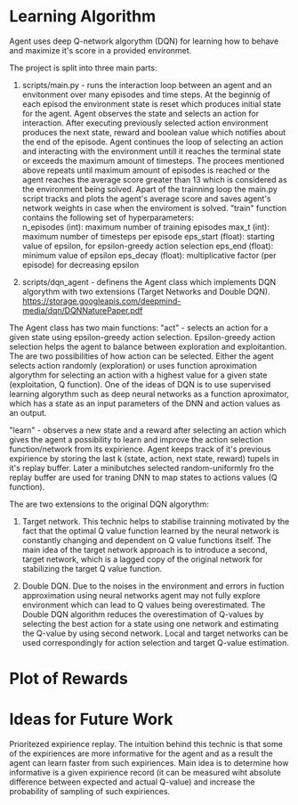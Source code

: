 # Learning Algorithm
Agent uses deep Q-network algorythm (DQN) for learning how to behave and maximize it's score in a provided environmet.

The project is split into three main parts:
1. scripts/main.py - runs the interaction loop between an agent and an envitonment over many episodes and time steps.
At the beginnig of each episod the environment state is reset which produces initial state for the agent.
Agent observes the state and selects an action for interaction. After executing previously selected action environment produces the next state, reward and boolean value which notifies about the end of the episode.
Agent continues the loop of selecting an action and interacting with the environment untill it reaches the terminal state or exceeds the maximum amount of timesteps.
The procees mentioned above repeats until maximum amount of episodes is reached or the agent reaches the average score greater than 13 which is considered as the environment being solved.
Apart of the trainning loop the main.py script tracks and plots the agent's average score and saves agent's network weights in case when the enviroment is solved.
"train" function contains the following set of hyperparameters:  
    n_episodes (int): maximum number of training episodes
    max_t (int): maximum number of timesteps per episode
    eps_start (float): starting value of epsilon, for epsilon-greedy action selection
    eps_end (float): minimum value of epsilon
    eps_decay (float): multiplicative factor (per episode) for decreasing epsilon

2. scripts/dqn_agent - definens the Agent class which implements DQN algorythm with two extensions (Target Networks and Double DQN). https://storage.googleapis.com/deepmind-media/dqn/DQNNaturePaper.pdf

The Agent class has two main functions:
"act" - selects an action for a given state using epsilon-greedy action selection. Epsilon-greedy action selection helps the agent to balance between exploration and exploitantion.
The are two possibilities of how action can be selected. 
Either the agent selects action randomly (exploration) or uses function aproximation algorythm for selecting an action with a highest value for a given state (exploitation, Q function).
One of the ideas of DQN is to use supervised learning algorythm such as deep neural networks as a function aproximator, which has a state as an input parameters of the DNN and action values as an output.


"learn" - observes a new state and a reward after selecting an action which gives the agent a possibility to learn and improve the action selection function/network from its expirience. Agent keeps track of it's previous expirience by storing the last k (state, action, next state, reward) tupels in it's replay buffer. Later a minibutches selected random-uniformly fro the replay buffer are used for traning DNN to map states to actions values (Q function).

The are two extensions to the original DQN algorythm:
1. Target network. This technic helps to stabilise trainning motivated by the fact that the optimal Q value function learned by the neural network is constantly changing and dependent on Q value functions itself. The main idea of the target network approach is to introduce a second, target network, which is a lagged copy of the original network for stabilizing the target Q value function.

2. Double DQN. Due to the noises in the environment and errors in fuction approximation using neural networks agent may not fully explore environment which can lead to Q values being overestimated. The Double DQN algorithm reduces the overestimation of Q-values by selecting the best action for a state using one network and estimating the Q-value by using second network. Local and target networks can be used correspondingly for action selection and target Q-value estimation.

# Plot of Rewards

# Ideas for Future Work

Prioritezed expirience replay. The intuition behind this technic is that some of the expiriences are more informative for the agent and as a result the agent can learn faster from such expiriences. Main idea is to determine how informative is a given expirience record (it can be measured wiht absolute difference between expected and actual Q-value) and increase the probability of sampling of such expiriences.

